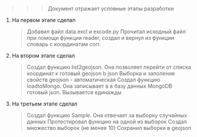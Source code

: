 >>>Документ отражает условные этапы разработки
1.  На первом этапе сделал
    > Добавил файл data.excl и excode.py 
    > Прочитал исходный файл при помощи функции reader, создал и вернул из функции словарь с координатам corr.
2.  На втором этапе сделал
    >  Создал функцию list2geojson. Она позволяет перейти от списка координат к готовый geojson b json
    >  Выборка и заполение свойств geojson - автоматическая
    >  Создал функцию loadtoMongo. Она записывает в в базу данных MongoDB готовый json. Вызывается единажды
3.  На третьем этапе сделал
    > Создал функцию Sample. Она отвечает за выборку случайных данных
    > Протестировал функцию на одной из выборок
    > Создал множество выборок (не менее 10)
    > Сохранил выборки в geojson
